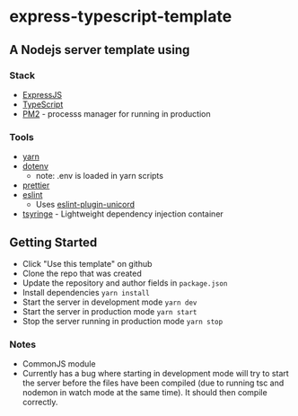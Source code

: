 # express-typescript-template

## A Nodejs server template using

### Stack
* [ExpressJS](https://expressjs.com/)
* [TypeScript](https://www.typescriptlang.org/)
* [PM2](https://pm2.io/) - processs manager for running in production

### Tools
* [yarn](https://yarnpkg.com/)
* [dotenv](https://github.com/motdotla/dotenv)
    * note: .env is loaded in yarn scripts
* [prettier](https://prettier.io/)
* [eslint](https://eslint.org/)
    * Uses [eslint-plugin-unicord](https://github.com/sindresorhus/eslint-plugin-unicorn)
* [tsyringe](https://github.com/microsoft/tsyringe) - Lightweight dependency injection container

## Getting Started 
* Click "Use this template" on github
* Clone the repo that was created
* Update the repository and author fields in `package.json`
* Install dependencies `yarn install`
* Start the server in development mode `yarn dev`
* Start the server in production mode `yarn start`
* Stop the server running in production mode `yarn stop`

### Notes
* CommonJS module
* Currently has a bug where starting in development mode will try to start the server before the files have been compiled (due to running tsc and nodemon in watch mode at the same time). It should then compile correctly.